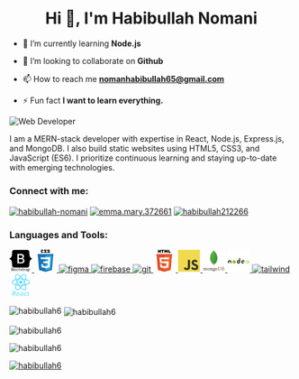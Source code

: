 <h1 align="center">Hi 👋, I'm Habibullah Nomani</h1>

- 🌱 I’m currently learning **Node.js**

- 👯 I’m looking to collaborate on **Github**

- 📫 How to reach me **nomanhabibullah65@gmail.com**

- ⚡ Fun fact **I want to learn everything.**

![Web Developer](https://i.ibb.co/vz03Pgw/Habibullah-nomain.jpg)

I am a MERN-stack developer with expertise in React, Node.js, Express.js, and MongoDB. I also build static websites using HTML5, CSS3, and JavaScript (ES6). I prioritize continuous learning and staying up-to-date with emerging technologies.


<h3 align="left">Connect with me:</h3>
<p align="left">
<a href="https://linkedin.com/in/habibullah-nomani" target="blank"><img align="center" src="https://raw.githubusercontent.com/rahuldkjain/github-profile-readme-generator/master/src/images/icons/Social/linked-in-alt.svg" alt="habibullah-nomani" height="30" width="40" /></a>
<a href="https://fb.com/emma.mary.372661" target="blank"><img align="center" src="https://raw.githubusercontent.com/rahuldkjain/github-profile-readme-generator/master/src/images/icons/Social/facebook.svg" alt="emma.mary.372661" height="30" width="40" /></a>
<a href="https://instagram.com/habibullah212266" target="blank"><img align="center" src="https://raw.githubusercontent.com/rahuldkjain/github-profile-readme-generator/master/src/images/icons/Social/instagram.svg" alt="habibullah212266" height="30" width="40" /></a>
</p>

<h3 align="left">Languages and Tools:</h3>
<p align="left"> <a href="https://getbootstrap.com" target="_blank" rel="noreferrer"> <img src="https://raw.githubusercontent.com/devicons/devicon/master/icons/bootstrap/bootstrap-plain-wordmark.svg" alt="bootstrap" width="40" height="40"/> </a> <a href="https://www.w3schools.com/css/" target="_blank" rel="noreferrer"> <img src="https://raw.githubusercontent.com/devicons/devicon/master/icons/css3/css3-original-wordmark.svg" alt="css3" width="40" height="40"/> </a> <a href="https://www.figma.com/" target="_blank" rel="noreferrer"> <img src="https://www.vectorlogo.zone/logos/figma/figma-icon.svg" alt="figma" width="40" height="40"/> </a> <a href="https://firebase.google.com/" target="_blank" rel="noreferrer"> <img src="https://www.vectorlogo.zone/logos/firebase/firebase-icon.svg" alt="firebase" width="40" height="40"/> </a> <a href="https://git-scm.com/" target="_blank" rel="noreferrer"> <img src="https://www.vectorlogo.zone/logos/git-scm/git-scm-icon.svg" alt="git" width="40" height="40"/> </a> <a href="https://www.w3.org/html/" target="_blank" rel="noreferrer"> <img src="https://raw.githubusercontent.com/devicons/devicon/master/icons/html5/html5-original-wordmark.svg" alt="html5" width="40" height="40"/> </a> <a href="https://developer.mozilla.org/en-US/docs/Web/JavaScript" target="_blank" rel="noreferrer"> <img src="https://raw.githubusercontent.com/devicons/devicon/master/icons/javascript/javascript-original.svg" alt="javascript" width="40" height="40"/> </a> <a href="https://www.mongodb.com/" target="_blank" rel="noreferrer"> <img src="https://raw.githubusercontent.com/devicons/devicon/master/icons/mongodb/mongodb-original-wordmark.svg" alt="mongodb" width="40" height="40"/> </a> <a href="https://nodejs.org" target="_blank" rel="noreferrer"> <img src="https://raw.githubusercontent.com/devicons/devicon/master/icons/nodejs/nodejs-original-wordmark.svg" alt="nodejs" width="40" height="40"/> </a> <a href="https://tailwindcss.com/" target="_blank" rel="noreferrer"> <img src="https://www.vectorlogo.zone/logos/tailwindcss/tailwindcss-icon.svg" alt="tailwind" width="40" height="40"/> </a>
 <a href="https://reactjs.org/" target="_blank" rel="noreferrer"> <img src="https://raw.githubusercontent.com/devicons/devicon/master/icons/react/react-original-wordmark.svg" alt="react" width="40" height="40"/> </a> 
</p>

<p><img align="left" src="https://github-readme-stats.vercel.app/api/top-langs?username=habibullah6&show_icons=true&locale=en&layout=compact" alt="habibullah6" /></p>

<p>&nbsp;<img align="center" src="https://github-readme-stats.vercel.app/api?username=habibullah6&show_icons=true&locale=en" alt="habibullah6" /></p>

<p><img align="center" src="https://github-readme-streak-stats.herokuapp.com/?user=habibullah6&" alt="habibullah6" /></p>

<p align="left"> <img src="https://komarev.com/ghpvc/?username=habibullah6&label=Profile%20views&color=0e75b6&style=flat" alt="habibullah6" /> </p>

<p align="left"> <a href="https://github.com/ryo-ma/github-profile-trophy"><img src="https://github-profile-trophy.vercel.app/?username=habibullah6" alt="habibullah6" /></a> </p>

<p align="left"> <a href="https://twitter.com/" target="blank"><img src="https://img.shields.io/twitter/follow/?logo=twitter&style=for-the-badge" alt="" /></a> </p>
 


